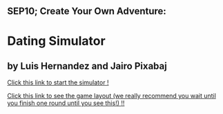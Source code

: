 ## SEP10; Create Your Own Adventure:
# Dating Simulator
## by Luis Hernandez and Jairo Pixabaj

[Click this link to start the simulator !](circumstances/predicament.md)

[Click this link to see the game layout (we really recommend you wait until you finish one round until you see this!) !!](example.md)




